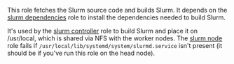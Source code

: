 This role fetches the Slurm source code and builds
Slurm.  It depends on the [slurm dependencies] role to install the dependencies
needed to build Slurm.

It's used by the [slurm controller] role to build Slurm and place it on /usr/local,
which is shared via NFS with the worker nodes.  The [slurm node] role fails if 
`/usr/local/lib/systemd/system/slurmd.service` isn't present (it should be if you've 
run this role on the head node).

[slurm node]: ../slurm_node
[slurm controller]: ../slurm_controller
[slurm dependencies]: ../slurm_dependencies
